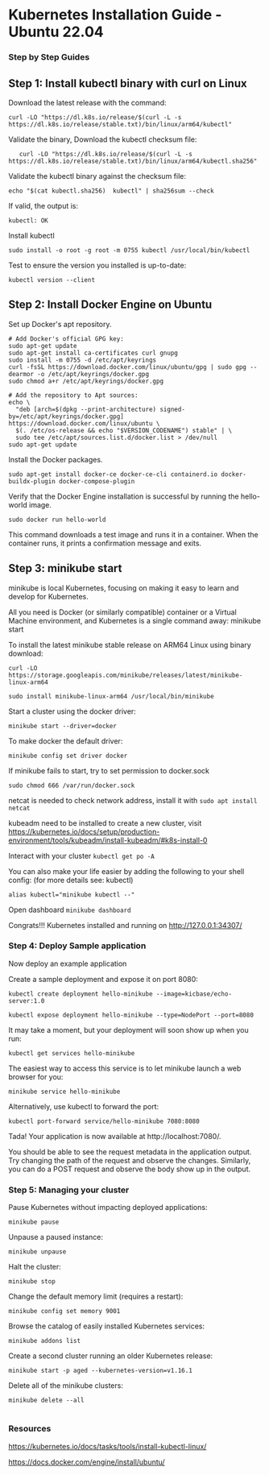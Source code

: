 # Kubernetes Installation Guide - Ubuntu 22.04


### Step by Step Guides

## Step 1: Install kubectl binary with curl on Linux

Download the latest release with the command:
``` 
curl -LO "https://dl.k8s.io/release/$(curl -L -s https://dl.k8s.io/release/stable.txt)/bin/linux/arm64/kubectl"
```

Validate the binary, Download the kubectl checksum file:
```
   curl -LO "https://dl.k8s.io/release/$(curl -L -s https://dl.k8s.io/release/stable.txt)/bin/linux/arm64/kubectl.sha256"
```
Validate the kubectl binary against the checksum file:
```
echo "$(cat kubectl.sha256)  kubectl" | sha256sum --check
```

If valid, the output is:

``kubectl: OK``

Install kubectl

``sudo install -o root -g root -m 0755 kubectl /usr/local/bin/kubectl``

Test to ensure the version you installed is up-to-date:

``kubectl version --client``


## Step 2: Install Docker Engine on Ubuntu

Set up Docker's apt repository.

```
# Add Docker's official GPG key:
sudo apt-get update
sudo apt-get install ca-certificates curl gnupg
sudo install -m 0755 -d /etc/apt/keyrings
curl -fsSL https://download.docker.com/linux/ubuntu/gpg | sudo gpg --dearmor -o /etc/apt/keyrings/docker.gpg
sudo chmod a+r /etc/apt/keyrings/docker.gpg

# Add the repository to Apt sources:
echo \
  "deb [arch=$(dpkg --print-architecture) signed-by=/etc/apt/keyrings/docker.gpg] https://download.docker.com/linux/ubuntu \
  $(. /etc/os-release && echo "$VERSION_CODENAME") stable" | \
  sudo tee /etc/apt/sources.list.d/docker.list > /dev/null
sudo apt-get update

```

Install the Docker packages.

```
sudo apt-get install docker-ce docker-ce-cli containerd.io docker-buildx-plugin docker-compose-plugin
```

Verify that the Docker Engine installation is successful by running the hello-world image.

```
sudo docker run hello-world
```
This command downloads a test image and runs it in a container. When the container runs, it prints a confirmation message and exits.



## Step 3: minikube start

minikube is local Kubernetes, focusing on making it easy to learn and develop for Kubernetes.

All you need is Docker (or similarly compatible) container or a Virtual Machine environment, and Kubernetes is a single command away: minikube start


To install the latest minikube stable release on ARM64 Linux using binary download:

```
curl -LO https://storage.googleapis.com/minikube/releases/latest/minikube-linux-arm64

sudo install minikube-linux-arm64 /usr/local/bin/minikube
```


Start a cluster using the docker driver:

``minikube start --driver=docker``

To make docker the default driver:

``minikube config set driver docker``

If minikube fails to start, try to set permission to docker.sock 

``sudo chmod 666 /var/run/docker.sock``


netcat is needed to check network address, install it with ``sudo apt install netcat``


kubeadm need to be installed to create a new cluster, visit https://kubernetes.io/docs/setup/production-environment/tools/kubeadm/install-kubeadm/#k8s-install-0


Interact with your cluster
``kubectl get po -A``

You can also make your life easier by adding the following to your shell config: (for more details see: kubectl)

``alias kubectl="minikube kubectl --"``


Open dashboard
``minikube dashboard``


Congrats!!! Kubernetes installed and running on http://127.0.0.1:34307/



### Step 4: Deploy Sample application
Now deploy an example application


Create a sample deployment and expose it on port 8080:

```
kubectl create deployment hello-minikube --image=kicbase/echo-server:1.0

kubectl expose deployment hello-minikube --type=NodePort --port=8080
```

It may take a moment, but your deployment will soon show up when you run:

``kubectl get services hello-minikube``

The easiest way to access this service is to let minikube launch a web browser for you:

``minikube service hello-minikube``

Alternatively, use kubectl to forward the port:

``kubectl port-forward service/hello-minikube 7080:8080``

Tada! Your application is now available at http://localhost:7080/.

You should be able to see the request metadata in the application output. Try changing the path of the request and observe the changes. Similarly, you can do a POST request and observe the body show up in the output.


### Step 5: Managing your cluster
Pause Kubernetes without impacting deployed applications:

``minikube pause``

Unpause a paused instance:

``minikube unpause``

Halt the cluster:

``minikube stop``

Change the default memory limit (requires a restart):

``minikube config set memory 9001``

Browse the catalog of easily installed Kubernetes services:

``minikube addons list``

Create a second cluster running an older Kubernetes release:

``minikube start -p aged --kubernetes-version=v1.16.1``

Delete all of the minikube clusters:

``minikube delete --all``


#
### Resources
https://kubernetes.io/docs/tasks/tools/install-kubectl-linux/

https://docs.docker.com/engine/install/ubuntu/


